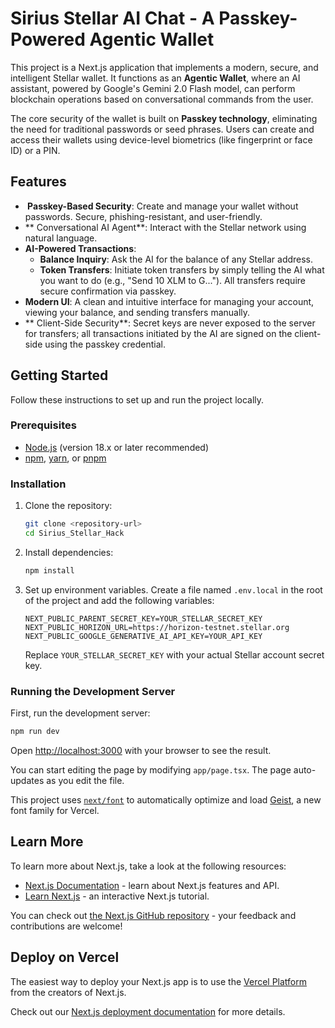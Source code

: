 # Sirius Stellar AI Chat - A Passkey-Powered Agentic Wallet

This project is a Next.js application that implements a modern, secure, and intelligent Stellar wallet. It functions as an **Agentic Wallet**, where an AI assistant, powered by Google's Gemini 2.0 Flash model, can perform blockchain operations based on conversational commands from the user.

The core security of the wallet is built on **Passkey technology**, eliminating the need for traditional passwords or seed phrases. Users can create and access their wallets using device-level biometrics (like fingerprint or face ID) or a PIN.

## Features

- **️ Passkey-Based Security**: Create and manage your wallet without passwords. Secure, phishing-resistant, and user-friendly.
- ** Conversational AI Agent**: Interact with the Stellar network using natural language.
- **AI-Powered Transactions**:
  - **Balance Inquiry**: Ask the AI for the balance of any Stellar address.
  - **Token Transfers**: Initiate token transfers by simply telling the AI what you want to do (e.g., "Send 10 XLM to G..."). All transfers require secure confirmation via passkey.
- **Modern UI**: A clean and intuitive interface for managing your account, viewing your balance, and sending transfers manually.
- ** Client-Side Security**: Secret keys are never exposed to the server for transfers; all transactions initiated by the AI are signed on the client-side using the passkey credential.

## Getting Started

Follow these instructions to set up and run the project locally.

### Prerequisites

- [Node.js](https://nodejs.org) (version 18.x or later recommended)
- [npm](https://www.npmjs.com), [yarn](https://yarnpkg.com), or [pnpm](https://pnpm.io)

### Installation

1.  Clone the repository:
    ```bash
    git clone <repository-url>
    cd Sirius_Stellar_Hack
    ```

2.  Install dependencies:
    ```bash
    npm install
    ```

3.  Set up environment variables. Create a file named `.env.local` in the root of the project and add the following variables:

    ```env
    NEXT_PUBLIC_PARENT_SECRET_KEY=YOUR_STELLAR_SECRET_KEY
    NEXT_PUBLIC_HORIZON_URL=https://horizon-testnet.stellar.org
    NEXT_PUBLIC_GOOGLE_GENERATIVE_AI_API_KEY=YOUR_API_KEY
    ```
    
    Replace `YOUR_STELLAR_SECRET_KEY` with your actual Stellar account secret key.

### Running the Development Server

First, run the development server:

```bash
npm run dev
```

Open [http://localhost:3000](http://localhost:3000) with your browser to see the result.

You can start editing the page by modifying `app/page.tsx`. The page auto-updates as you edit the file.

This project uses [`next/font`](https://nextjs.org/docs/app/building-your-application/optimizing/fonts) to automatically optimize and load [Geist](https://vercel.com/font), a new font family for Vercel.

## Learn More

To learn more about Next.js, take a look at the following resources:

- [Next.js Documentation](https://nextjs.org/docs) - learn about Next.js features and API.
- [Learn Next.js](https://nextjs.org/learn) - an interactive Next.js tutorial.

You can check out [the Next.js GitHub repository](https://github.com/vercel/next.js) - your feedback and contributions are welcome!

## Deploy on Vercel

The easiest way to deploy your Next.js app is to use the [Vercel Platform](https://vercel.com/new?utm_medium=default-template&filter=next.js&utm_source=create-next-app&utm_campaign=create-next-app-readme) from the creators of Next.js.

Check out our [Next.js deployment documentation](https://nextjs.org/docs/app/building-your-application/deploying) for more details.
